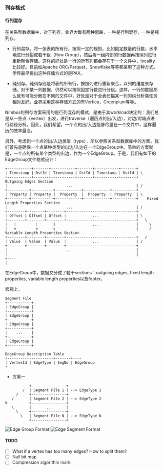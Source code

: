 ### 列存格式

#### 行列混存
在关系型数据库中，对于列存，业界大致有两种思路，一种是行列混存，一种是纯列存。

- 行列混存。将一张表的所有行，按照一定的规则，比如固定数量的行数，水平地进行分裂成若干组（Row Group），然后每一组内部的行数据再按照列进行重新聚合存储。这样的好处是一行的所有列都会存在于一个文件中，locality比较好。目前如Apache ORC/Parquet，Snowflake等等都采用了这种方式。学界最早提出这种存储方式的是PAX。

- 纯列存。纯列存则是将表的所有行，按照列进行重新聚合，以列的维度来存储。对于某一列数据，仍然可以按照固定行数进行分组。这样，一行的数据那么就有可能分散在不同的文件中，好处是对于全表扫描某一列的纯分析类任务相对友好。业界采用这种存储方式的有Vertica，Greenplum等等。

Nimbus的列存方案采用的是行列混存的模式，是由于其workload决定的：我们总是从一些点（vertex）出发，进行traverse（遍历点的出/入边），对边/对端点进行路径分析。因此，我们希望，一个点的出/入边能够尽量在一个文件中，这样遍历的效率最高。

另外，考虑到一个点的出/入边类型（type），所以参照关系型数据库中的方案，我们首先是确保一个点某种类型的出边/入边在一个EdgeGroup中。简单的方案就是，一个点的所有某个类型的出边，作为一个EdgeGroup。于是，我们有如下的EdgeGroup文件格式设计：

```text
+-----------+-------+-----------+-------+-----------+-------+ 
| Timestamp | DstId | Timestamp | DstId | Timestamp | DstId | \    
+-----------+-------+-----------+-------+-----------+-------+   Outgoing Edges Section 
|                           ...                             | / 
+----------+----------+------------+------------+-----------+ 
| Property | Property |  Property  |  Property  | Property  | \
+----------+----------+------------+------------+-----------+    Fixed Length Properties Section
|                           ...                             | /
+--------+--------+--------+--------------------------------+
| Offset | Offset | Offset |            ...                 | \
+--------+--------+--------+--------------------------------+   \
|   |         |       |                 ...                 |     \              
|   v         v       v                                     |     /  Variable Length Properties Section
+--------+--------+--------+--------------------------------+   /
| Value  | Value  | Value  |            ...                 | /
+--------+--------+--------+--------------------------------+
|                          ...                              |
|                                                           |
+----
| 
```
在EdgeGroup中，数据又分成了若干sections：outgoing edges, fixed length properties, variable length properties以及footer。

宏观上，

```text
Segment File
+-----------+
| EdgeGroup |
+-----------+
| EdgeGroup |
+-----------+
| EdgeGroup |
+-----------+
|    ...    |
+-----------+
| EdgeGroup |
+-----------+
```

```text
EdgeGroup Description Table
+---------------------+-------+----
| VertexId | EdgeType | SegNo | EdgeGroup
+
```

- 方案一

```text    
           +----------------+
        /  | Segment File 1 | --> EdgeType 1
     /     +----------------+
   /       | Segment File 2 | --> EdgeType 2
V          +----------------+
   \       |       ...      |
     \     +----------------+
       \   | Segment File N | --> EdgeType N
           +----------------+

```



![Edge Group Format](design/images/edge_group.jpg)
![Edge Segment Format](design/images/edge_seg.png)
#### TODO
- [ ] What if a vertex has too many edges? How to split them?
- [ ] Null bit map
- [ ] Compression algorithm mark
